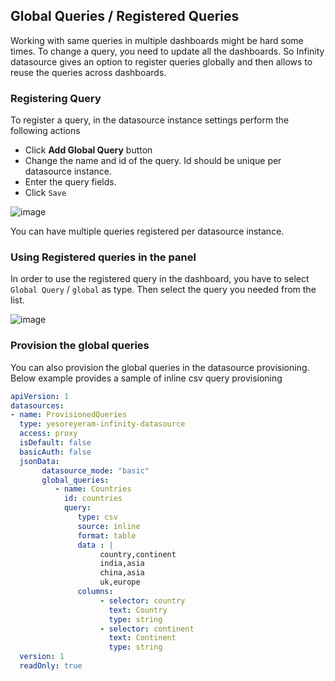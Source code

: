## Global Queries / Registered Queries

Working with same queries in multiple dashboards might be hard some times. To change a query, you need to update all the dashboards. So Infinity datasource gives an option to register queries globally and then allows to reuse the queries across dashboards.

### Registering Query

To register a query, in the datasource instance settings perform the following actions

* Click **Add Global Query** button
* Change the name and id of the query. Id should be unique per datasource instance.
* Enter the query fields.
* Click `Save`

![image](https://user-images.githubusercontent.com/153843/93780448-1635d080-fc20-11ea-8c92-d6e91dbcf003.png)

You can have multiple queries registered per datasource instance.

### Using Registered queries in the panel

In order to use the registered query in the dashboard, you have to select `Global Query` / `global` as type. Then select the query you needed from the list.

![image](https://user-images.githubusercontent.com/153843/93780923-ab38c980-fc20-11ea-9d87-078233102905.png)

### Provision the global queries

You can also provision the global queries in the datasource provisioning. Below example provides a sample of inline csv query provisioning

```yaml
apiVersion: 1
datasources:
- name: ProvisionedQueries
  type: yesoreyeram-infinity-datasource
  access: proxy
  isDefault: false
  basicAuth: false
  jsonData:
       datasource_mode: "basic"
       global_queries:
          - name: Countries
            id: countries
            query:
               type: csv
               source: inline
               format: table
               data : |
                    country,continent
                    india,asia
                    china,asia
                    uk,europe
               columns:
                    - selector: country
                      text: Country
                      type: string
                    - selector: continent
                      text: Continent
                      type: string
  version: 1
  readOnly: true
```
